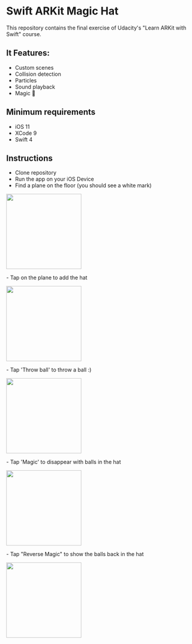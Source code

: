 # Swift ARKit Magic Hat

This repository contains the final exercise of Udacity's "Learn ARKit with Swift" course.

## It Features:
- Custom scenes
- Collision detection
- Particles
- Sound playback
- Magic 🎩

## Minimum requirements
- iOS 11
- XCode 9
- Swift 4

## Instructions
- Clone repository
- Run the app on your iOS Device
- Find a plane on the floor (you should see a white mark)
<p align="left"><img src="https://github.com/eharrison/MagicHat/blob/master/Screenshots/PlaneDetected.PNG" width="200"/></p>
- Tap on the plane to add the hat
<p align="left"><img src="https://github.com/eharrison/MagicHat/blob/master/Screenshots/HatPlaced.PNG" width="200"/></p>
- Tap 'Throw ball' to throw a ball :)
<p align="left"><img src="https://github.com/eharrison/MagicHat/blob/master/Screenshots/FullHat.PNG" width="200"/></p>
- Tap 'Magic' to disappear with balls in the hat
<p align="left"><img src="https://github.com/eharrison/MagicHat/blob/master/Screenshots/EmptyHat.PNG" width="200"/></p>
- Tap "Reverse Magic" to show the balls back in the hat
<p align="left"><img src="https://github.com/eharrison/MagicHat/blob/master/Screenshots/FullHat.PNG" width="200"/></p>
